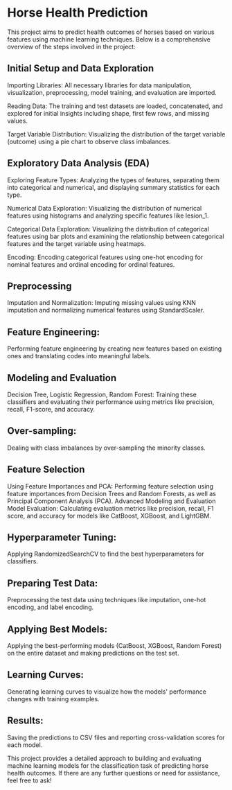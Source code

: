 # Horse Health Prediction

This project aims to predict health outcomes of horses based on various features using machine learning techniques. Below is a comprehensive overview of the steps involved in the project:

## Initial Setup and Data Exploration
Importing Libraries: All necessary libraries for data manipulation, visualization, preprocessing, model training, and evaluation are imported.

Reading Data: The training and test datasets are loaded, concatenated, and explored for initial insights including shape, first few rows, and missing values.

Target Variable Distribution: Visualizing the distribution of the target variable (outcome) using a pie chart to observe class imbalances.

## Exploratory Data Analysis (EDA)
Exploring Feature Types: Analyzing the types of features, separating them into categorical and numerical, and displaying summary statistics for each type.

Numerical Data Exploration: Visualizing the distribution of numerical features using histograms and analyzing specific features like lesion_1.

Categorical Data Exploration: Visualizing the distribution of categorical features using bar plots and examining the relationship between categorical features and the target variable using heatmaps.

Encoding: Encoding categorical features using one-hot encoding for nominal features and ordinal encoding for ordinal features.

## Preprocessing
Imputation and Normalization: Imputing missing values using KNN imputation and normalizing numerical features using StandardScaler.

## Feature Engineering:
Performing feature engineering by creating new features based on existing ones and translating codes into meaningful labels.

## Modeling and Evaluation
Decision Tree, Logistic Regression, Random Forest: Training these classifiers and evaluating their performance using metrics like precision, recall, F1-score, and accuracy.

## Over-sampling:
Dealing with class imbalances by over-sampling the minority classes.

## Feature Selection
Using Feature Importances and PCA: Performing feature selection using feature importances from Decision Trees and Random Forests, as well as Principal Component Analysis (PCA).
Advanced Modeling and Evaluation
Model Evaluation: Calculating evaluation metrics like precision, recall, F1 score, and accuracy for models like CatBoost, XGBoost, and LightGBM.

## Hyperparameter Tuning: 
Applying RandomizedSearchCV to find the best hyperparameters for classifiers.

## Preparing Test Data:
Preprocessing the test data using techniques like imputation, one-hot encoding, and label encoding.

## Applying Best Models: 
Applying the best-performing models (CatBoost, XGBoost, Random Forest) on the entire dataset and making predictions on the test set.

## Learning Curves: 
Generating learning curves to visualize how the models' performance changes with training examples.

## Results: 
Saving the predictions to CSV files and reporting cross-validation scores for each model.

This project provides a detailed approach to building and evaluating machine learning models for the classification task of predicting horse health outcomes. If there are any further questions or need for assistance, feel free to ask!





